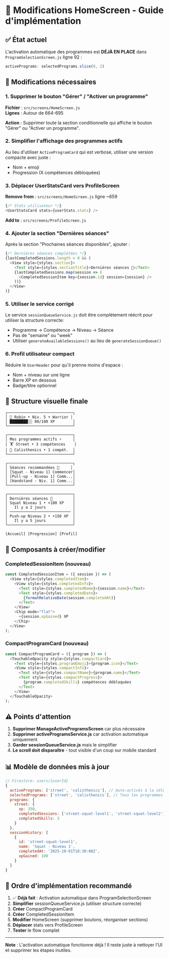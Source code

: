 # 🎯 Modifications HomeScreen - Guide d'implémentation

## ✅ État actuel

L'activation automatique des programmes est **DÉJÀ EN PLACE** dans `ProgramSelectionScreen.js` ligne 92 :
```javascript
activePrograms: selectedPrograms.slice(0, 2)
```

## 🔄 Modifications nécessaires

### 1. Supprimer le bouton "Gérer" / "Activer un programme"

**Fichier** : `src/screens/HomeScreen.js`  
**Lignes** : Autour de 664-695

**Action** : Supprimer toute la section conditionnelle qui affiche le bouton "Gérer" ou "Activer un programme".

### 2. Simplifier l'affichage des programmes actifs

Au lieu d'utiliser `ActiveProgramCard` qui est verbose, utiliser une version compacte avec juste :
- Nom + emoji
- Progression (X compétences débloquées)

### 3. Déplacer UserStatsCard vers ProfileScreen

**Remove from** : `src/screens/HomeScreen.js` ligne ~659
```javascript
{/* Stats utilisateur */}
<UserStatsCard stats={userStats.stats} />
```

**Add to** : `src/screens/ProfileScreen.js`

### 4. Ajouter la section "Dernières séances"

Après la section "Prochaines séances disponibles", ajouter :

```javascript
{/* Dernières séances complétées */}
{lastCompletedSessions.length > 0 && (
  <View style={styles.section}>
    <Text style={styles.sectionTitle}>Dernières séances 📜</Text>
    {lastCompletedSessions.map(session => (
      <CompletedSessionItem key={session.id} session={session} />
    ))}
  </View>
)}
```

### 5. Utiliser le service corrigé

Le service `sessionQueueService.js` doit être complètement réécrit pour utiliser la structure correcte:
- Programme → Compétence → Niveau → Séance
- Pas de "semaine" ou "week"
- Utiliser `generateAvailableSessions()` au lieu de `generateSessionQueue()`

### 6. Profil utilisateur compact

Réduire le `UserHeader` pour qu'il prenne moins d'espace :
- Nom + niveau sur une ligne
- Barre XP en dessous
- Badge/titre optionnel

## 📐 Structure visuelle finale

```
┌─────────────────────────────┐
│ 👤 Robin • Niv. 5 • Warrior │
│ ████████░░ 80/100 XP        │
└─────────────────────────────┘

┌─────────────────────────────┐
│ Mes programmes actifs ⚡     │
│ 🏋️ Street • 3 compétences    │
│ 🤸 Calisthenics • 1 compét.  │
└─────────────────────────────┘

┌─────────────────────────────┐
│ Séances recommandées 🎯     │
│ [Squat - Niveau 1] Commencer│
│ [Pull-up - Niveau 1] Comm...│
│ [Handstand - Niv. 1] Comm...│
└─────────────────────────────┘

┌─────────────────────────────┐
│ Dernières séances 📜         │
│ Squat Niveau 1 • +100 XP    │
│   Il y a 2 jours            │
│ ─────────────────────────── │
│ Push-up Niveau 2 • +150 XP  │
│   Il y a 5 jours            │
└─────────────────────────────┘

[Accueil] [Progression] [Profil]
```

## 🎨 Composants à créer/modifier

### CompletedSessionItem (nouveau)

```javascript
const CompletedSessionItem = ({ session }) => (
  <View style={styles.completedItem}>
    <View style={styles.completedInfo}>
      <Text style={styles.completedName}>{session.name}</Text>
      <Text style={styles.completedDate}>
        {formatRelativeDate(session.completedAt)}
      </Text>
    </View>
    <Chip mode="flat">
      +{session.xpGained} XP
    </Chip>
  </View>
);
```

### CompactProgramCard (nouveau)

```javascript
const CompactProgramCard = ({ program }) => (
  <TouchableOpacity style={styles.compactCard}>
    <Text style={styles.programEmoji}>{program.icon}</Text>
    <View style={styles.compactInfo}>
      <Text style={styles.compactName}>{program.name}</Text>
      <Text style={styles.compactProgress}>
        {program.completedSkills} compétences débloquées
      </Text>
    </View>
  </TouchableOpacity>
);
```

## ⚠️ Points d'attention

1. **Supprimer ManageActiveProgramsScreen** car plus nécessaire
2. **Supprimer activeProgramsService.js** car activation automatique uniquement
3. **Garder sessionQueueService.js** mais le simplifier
4. **Le scroll doit disparaître** - tout visible d'un coup sur mobile standard

## 📊 Modèle de données mis à jour

```javascript
// Firestore: users/{userId}
{
  activePrograms: ['street', 'calisthenics'], // Auto-activés à la sélection
  selectedPrograms: ['street', 'calisthenics'], // Tous les programmes choisis
  programs: {
    street: {
      xp: 350,
      completedSessions: ['street-squat-level1', 'street-squat-level2'],
      completedSkills: 3
    }
  },
  sessionHistory: [
    {
      id: 'street-squat-level1',
      name: 'Squat - Niveau 1',
      completedAt: '2025-10-01T10:30:00Z',
      xpGained: 100
    }
  ]
}
```

## 🚀 Ordre d'implémentation recommandé

1. ✅ **Déjà fait** : Activation automatique dans ProgramSelectionScreen
2. **Simplifier** sessionQueueService.js (utiliser structure correcte)
3. **Créer** CompactProgramCard
4. **Créer** CompletedSessionItem  
5. **Modifier** HomeScreen (supprimer boutons, réorganiser sections)
6. **Déplacer** stats vers ProfileScreen
7. **Tester** le flow complet

---

**Note** : L'activation automatique fonctionne déjà ! Il reste juste à nettoyer l'UI et supprimer les étapes inutiles.
